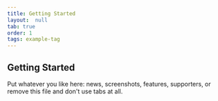 ```yaml
---
title: Getting Started
layout:  null
tab: true
order: 1
tags: example-tag
---
```


## Getting Started

Put whatever you like here: news, screenshots, features, supporters, or remove this file and don't use tabs at all.
